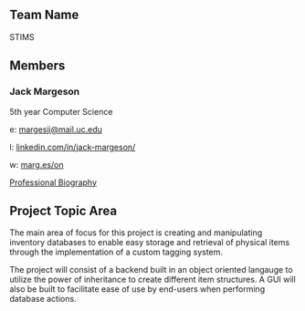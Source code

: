## Team Name 
STIMS 

## Members 

### Jack Margeson 

5th year Computer Science

e: [margesji@mail.uc.edu](mailto:margesji@mail.uc.edu)

l: [linkedin.com/in/jack-margeson/](https://www.linkedin.com/in/jack-margeson/)

w: [marg.es/on](https://marg.es/on)

[Professional Biography](<Jack Margeson - Professional Biography.md>)

## Project Topic Area

The main area of focus for this project is creating and manipulating inventory databases to enable easy storage and retrieval of physical items through the implementation of a custom tagging system. 

The project will consist of a backend built in an object oriented langauge to utilize the power of inheritance to create different item structures. A GUI will also be built to facilitate ease of use by end-users when performing database actions. 